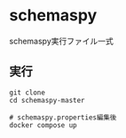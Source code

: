 # schemaspy
schemaspy実行ファイル一式

## 実行
```
git clone 
cd schemaspy-master

# schemaspy.properties編集後
docker compose up
```


